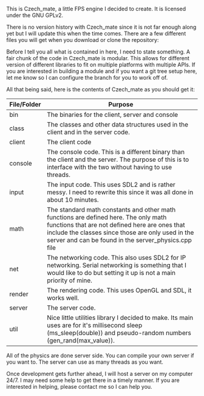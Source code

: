 This is Czech_mate, a little FPS engine I decided to create. It is licensed under the GNU GPLv2.

There is no version history with Czech_mate since it is not far enough along yet but I will update this when the time comes. There are a few different files you will get when you download or clone the repository:

Before I tell you all what is contained in here, I need to state something. A fair chunk of the code in Czech_mate is modular. This allows for different version of different libraries to fit on multiple platforms with multiple APIs. If you are interested in building a module and if you want a git tree setup here, let me know so I can configure the branch for you to work off of.

All that being said, here is the contents of Czech_mate as you should get it:

File/Folder  | Purpose
------------- | -------------
bin | The binaries for the client, server and console
class | The classes and other data structures used in the client and in the server code.
client | The client code
console | The console code. This is a different binary than the client and the server. The purpose of this is to interface with the two without having to use threads.
input | The input code. This uses SDL2 and is rather messy. I need to rewrite this since it was all done in about 10 minutes.
math | The standard math constants and other math functions are defined here. The only math functions that are not defined here are ones that include the classes since those are only used in the server and can be found in the server_physics.cpp file
net | The networking code. This also uses SDL2 for IP networking. Serial networking is something that I would like to do but setting it up is not a main priority of mine.
render | The rendering code. This uses OpenGL and SDL, it works well.
server | The server code.
util | Nice little utilities library I decided to make. Its main uses are for it's millisecond sleep (ms_sleep(double)) and pseudo-random numbers (gen_rand(max_value)).


All of the physics are done server side. You can compile your own server if you want to. The server can use as many threads as you want.

Once development gets further ahead, I will host a server on my computer 24/7. I may need some help to get there in a timely manner. If you are interested in helping, please contact me so I can help you.
